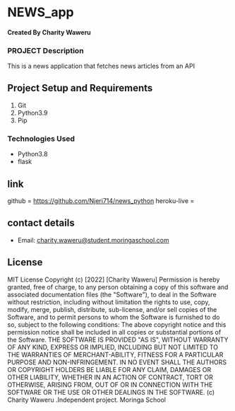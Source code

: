 # NEWS_app

#### Created By Charity Waweru

### PROJECT Description
This is a news application that fetches news articles from an API

## Project Setup and  Requirements

 1. Git
 2. Python3.9
 3. Pip

### Technologies Used

- Python3.8
- flask

## link
github = https://github.com/Njeri714/news_python
heroku-live = 

##  contact details

- Email: charity.waweru@student.moringaschool.com


## License

MIT License
Copyright (c)    [2022]    [Charity Waweru]
Permission is hereby granted, free of charge, to any person obtaining a copy
of this software and associated documentation files (the "Software"), to deal
in the Software without restriction, including without limitation the rights
to use, copy, modify, merge, publish, distribute, sub-license, and/or sell
copies of the Software, and to permit persons to whom the Software is
furnished to do so, subject to the following conditions:
The above copyright notice and this permission notice shall be included in all
copies or substantial portions of the Software.
THE SOFTWARE IS PROVIDED "AS IS", WITHOUT WARRANTY OF ANY KIND, EXPRESS OR
IMPLIED, INCLUDING BUT NOT LIMITED TO THE WARRANTIES OF MERCHANT-ABILITY,
FITNESS FOR A PARTICULAR PURPOSE AND NON-INFRINGEMENT. IN NO EVENT SHALL THE
AUTHORS OR COPYRIGHT HOLDERS BE LIABLE FOR ANY CLAIM, DAMAGES OR OTHER
LIABILITY, WHETHER IN AN ACTION OF CONTRACT, TORT OR OTHERWISE, ARISING FROM,
OUT OF OR IN CONNECTION WITH THE SOFTWARE OR THE USE OR OTHER DEALINGS IN THE
SOFTWARE.  (c) Charity Waweru .Independent project. Moringa School